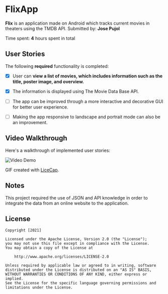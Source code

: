# FlixApp 

**Flix** is an application made on Android which tracks current movies in theaters using the TMDB API.
Submitted by: **Jose Pujol**

Time spent: **4** hours spent in total

## User Stories

The following **required** functionality is completed:

* [x] User can **view a list of movies, which includes information such as the title, poster image, and overview.**
* [x] The information is displayed using The Movie Data Base API.

* [ ] The app can be improved through a more interactive and decorative GUI for better user experience.
* [ ] Making the app responsive to landscape and portrait mode can also be an improvement.

## Video Walkthrough

Here's a walkthrough of implemented user stories:

<img src='https://imgur.com/gallery/77aZ5mP' title='Flix' width='' alt='Video Demo' />

GIF created with [LiceCap](http://www.cockos.com/licecap/).

## Notes

This project required the use of JSON and API knowledge in order to 
integrate the data from an online website to the application.

## License

    Copyright [2021] 

    Licensed under the Apache License, Version 2.0 (the "License");
    you may not use this file except in compliance with the License.
    You may obtain a copy of the License at

        http://www.apache.org/licenses/LICENSE-2.0

    Unless required by applicable law or agreed to in writing, software
    distributed under the License is distributed on an "AS IS" BASIS,
    WITHOUT WARRANTIES OR CONDITIONS OF ANY KIND, either express or implied.
    See the License for the specific language governing permissions and
    limitations under the License.
